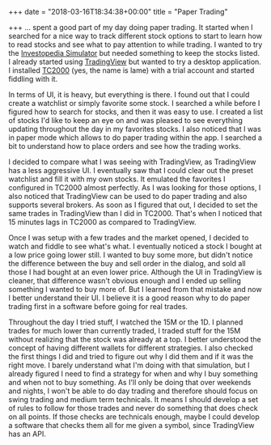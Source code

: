 +++
date = "2018-03-16T18:34:38+00:00"
title = "Paper Trading"

+++
... spent a good part of my day doing paper trading. It started when I searched for a nice way to track different stock options to start to learn how to read stocks and see what to pay attention to while trading. I wanted to try the [Investopedia Simulator](https://www.investopedia.com/simulator/home.aspx) but needed something to keep the stocks listed. I already started using [TradingView](https://www.tradingview.com/) but wanted to try a desktop application. I installed [TC2000](https://www.tc2000.com/) (yes, the name is lame) with a trial account and started fiddling with it.

In terms of UI, it is heavy, but everything is there. I found out that I could create a watchlist or simply favorite some stock. I searched a while before I figured how to search for stocks, and then it was easy to use. I created a list of stocks I'd like to keep an eye on and was pleased to see everything updating throughout the day in my favorites stocks. I also noticed that I was in paper mode which allows to do paper trading within the app. I searched a bit to understand how to place orders and see how the trading works.

I decided to compare what I was seeing with TradingView, as TradingView has a less aggressive UI. I eventually saw that I could clear out the preset watchlist and fill it with my own stocks. It emulated the favorites I configured in TC2000 almost perfectly. As I was looking for those options, I also noticed that TradingView can be used to do paper trading and also supports several brokers. As soon as I figured that out, I decided to set the same trades in TradingView than I did in TC2000. That's when I noticed that 15 minutes lags in TC2000 as compared to TradingView.

Once I was setup with a few trades and the market opened, I decided to watch and fiddle to see what's what. I eventually noticed a stock I bought at a low price going lower still. I wanted to buy some more, but didn't notice the difference between the buy and sell order in the dialog, and sold all those I had bought at an even lower price. Although the UI in TradingView is cleaner, that difference wasn't obvious enough and I ended up selling something I wanted to buy more of. But I learned from that mistake and now I better understand their UI. I believe it is a good reason why to do paper trading first in a software before going for real trades.

Throughout the day I tried stuff, I watched the 15M or the 1D. I planned trades for much lower than currently traded, I traded stuff for the 15M without realizing that the stock was already at a top. I better understood the concept of having different wallets for different strategies. I also checked the first things I did and tried to figure out why I did them and if it was the right move. I barely understand what I'm doing with that simulation, but I already figured I need to find a strategy for when and why I buy something and when not to buy something. As I'll only be doing that over weekends and nights, I won't be able to do day trading and therefore should focus on swing trading and medium term technicals. It means I should develop a set of rules to follow for those trades and never do something that does check on all points. If those checks are technicals enough, maybe I could develop a software that checks them all for me given a symbol, since TradingView has an API.